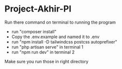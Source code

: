 # Project-Akhir-PI
Run there command on terminal to running the program
- run "composer install"
- Copy the .env.example and named it to .env
- run "npm install -D tailwindcss postcss autoprefixer"
- run "php artisan serve" in terminal 1
- run "npm run dev" in terminal 2

Make sure you run those in right directory
